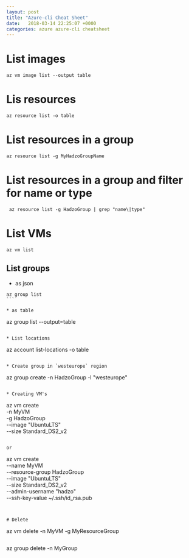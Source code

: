 ```yaml
---
layout: post
title: "Azure-cli Cheat Sheet"
date:   2018-03-14 22:25:07 +0000
categories: azure azure-cli cheatsheet
---
```


# List images

````
az vm image list --output table
````

# Lis resources

````
az resource list -o table
````

# List resources in a group

````
az resource list -g MyHadzoGroupName
````

# List resources in a group and filter for name or type

````
 az resource list -g HadzoGroup | grep "name\|type"
 ````

# List VMs

````
az vm list
````

## List groups

* as json

````
az group list
```

* as table

````
az group list --output=table
````

* List locations

````
az account list-locations -o table
````

* Create group in `westeurope` region

````
az group create -n HadzoGroup -l "westeurope"
````

* Creating VM's

````
az vm create \
-n MyVM \
-g HadzoGroup \
--image "UbuntuLTS" \
--size Standard_DS2_v2
````

or

````
az vm create \
--name MyVM \
--resource-group HadzoGroup \
--image "UbuntuLTS" \
--size Standard_DS2_v2 \
--admin-username "hadzo" \
--ssh-key-value ~/.ssh/id_rsa.pub
````


# Delete

````
az vm delete -n MyVM -g MyResourceGroup
````
````
az group delete -n MyGroup
````
